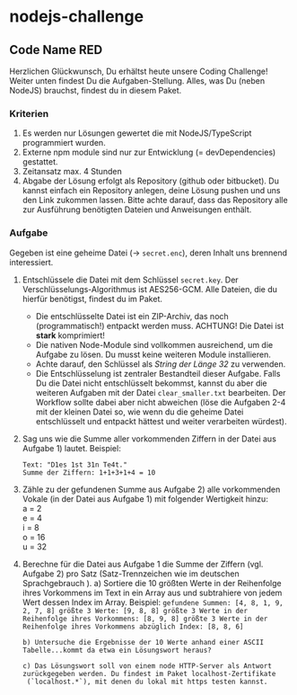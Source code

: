 # nodejs-challenge

## Code Name RED

Herzlichen Glückwunsch, Du erhältst heute unsere Coding Challenge! Weiter unten findest Du die Aufgaben-Stellung.
Alles, was Du (neben NodeJS) brauchst, findest du in diesem Paket.

### Kriterien

1. Es werden nur Lösungen gewertet die mit NodeJS/TypeScript programmiert wurden.
2. Externe npm module sind nur zur Entwicklung (= devDependencies) gestattet.
3. Zeitansatz max. 4 Stunden
4. Abgabe der Lösung erfolgt als Repository (github oder bitbucket). Du kannst einfach ein Repository anlegen, deine Lösung pushen und
   uns den Link zukommen lassen. Bitte achte darauf, dass das Repository alle zur Ausführung benötigten Dateien und Anweisungen enthält.

### Aufgabe

Gegeben ist eine geheime Datei (-> `secret.enc`), deren Inhalt uns brennend interessiert.

1.  Entschlüssele die Datei mit dem Schlüssel `secret.key`. Der Verschlüsselungs-Algorithmus ist AES256-GCM. Alle Dateien, die du hierfür
    benötigst, findest du im Paket.
    - Die entschlüsselte Datei ist ein ZIP-Archiv, das noch (programmatisch!) entpackt werden muss. ACHTUNG! Die Datei ist **stark**
      komprimiert!
    - Die nativen Node-Module sind vollkommen ausreichend, um die Aufgabe zu lösen. Du musst keine weiteren Module installieren.
    - Achte darauf, den Schlüssel als _String der Länge 32_ zu verwenden.
    - Die Entschlüsselung ist zentraler Bestandteil dieser Aufgabe. Falls Du die Datei nicht entschlüsselt bekommst, kannst du aber die
      weiteren Aufgaben mit der Datei `clear_smaller.txt` bearbeiten. Der Workflow sollte dabei aber nicht abweichen (löse die Aufgaben
      2-4 mit der kleinen Datei so, wie wenn du die geheime Datei entschlüsselt und entpackt hättest und weiter verarbeiten würdest).
2.  Sag uns wie die Summe aller vorkommenden Ziffern in der Datei aus Aufgabe 1) lautet.
    Beispiel:
    ```
    Text: "D1es 1st 31n Te4t."
    Summe der Ziffern: 1+1+3+1+4 = 10
    ```
3.  Zähle zu der gefundenen Summe aus Aufgabe 2) alle vorkommenden Vokale (in der Datei aus Aufgabe 1) mit folgender Wertigkeit hinzu:  
    a = 2  
    e = 4  
    i = 8  
    o = 16  
    u = 32
4.  Berechne für die Datei aus Aufgabe 1 die Summe der Ziffern (vgl. Aufgabe 2) pro Satz (Satz-Trennzeichen wie im deutschen Sprachgebrauch
    ).
        a) Sortiere die 10 größten Werte in der Reihenfolge ihres Vorkommens im Text in ein Array aus und subtrahiere von jedem Wert dessen
         Index im Array.
        Beispiel:
        ```
        gefundene Summen: [4, 8, 1, 9, 2, 7, 8]
        größte 3 Werte: [9, 8, 8]
        größte 3 Werte in der Reihenfolge ihres Vorkommens: [8, 9, 8]
        größte 3 Werte in der Reihenfolge ihres Vorkommens abzüglich Index: [8, 8, 6]
        ```

        b) Untersuche die Ergebnisse der 10 Werte anhand einer ASCII Tabelle...kommt da etwa ein Lösungswort heraus?

        c) Das Lösungswort soll von einem node HTTP-Server als Antwort zurückgegeben werden. Du findest im Paket localhost-Zertifikate
         (`localhost.*`), mit denen du lokal mit https testen kannst.
